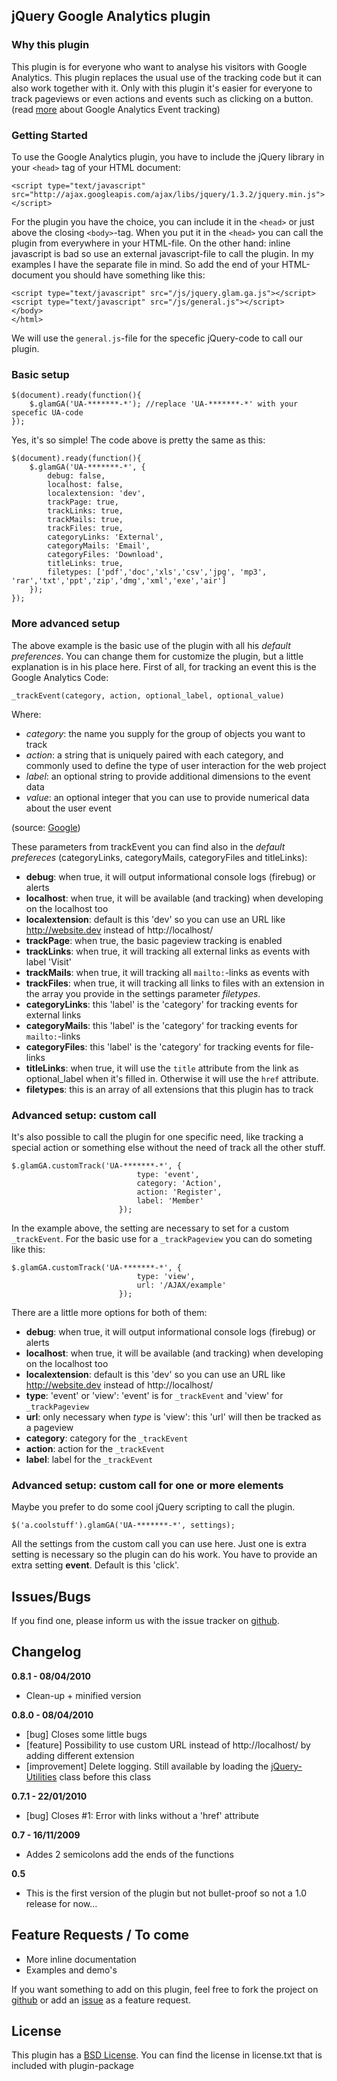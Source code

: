 ## jQuery Google Analytics plugin ##

### Why this plugin ###

This plugin is for everyone who want to analyse his visitors with Google Analytics. This plugin replaces the usual use of the tracking code but it can also work together with it. Only with this plugin it's easier for everyone to track pageviews or even actions and events such as clicking on a button. (read [more](http://code.google.com/intl/nl/apis/analytics/docs/tracking/eventTrackerGuide.html) about Google Analytics Event tracking)

### Getting Started ###

To use the Google Analytics plugin, you have to include the jQuery library in your `<head>` tag of your HTML document:

    <script type="text/javascript" src="http://ajax.googleapis.com/ajax/libs/jquery/1.3.2/jquery.min.js"></script>

For the plugin you have the choice, you can include it in the `<head>` or just above the closing `<body>`-tag. When you put it in the `<head>` you can call the plugin from everywhere in your HTML-file. On the other hand: inline javascript is bad so use an external javascript-file to call the plugin. 
In my examples I have the separate file in mind. So add the end of your HTML-document you should have something like this:

    <script type="text/javascript" src="/js/jquery.glam.ga.js"></script>
    <script type="text/javascript" src="/js/general.js"></script>
    </body>
    </html>

We will use the `general.js`-file for the specefic jQuery-code to call our plugin.

### Basic setup ###

    $(document).ready(function(){
        $.glamGA('UA-*******-*'); //replace 'UA-*******-*' with your specefic UA-code
    });

Yes, it's so simple! The code above is pretty the same as this:

    $(document).ready(function(){
        $.glamGA('UA-*******-*', {
            debug: false,
			localhost: false,
			localextension: 'dev',
			trackPage: true,
			trackLinks: true,
			trackMails: true,
			trackFiles: true,
			categoryLinks: 'External',
			categoryMails: 'Email',
			categoryFiles: 'Download',
			titleLinks: true,
			filetypes: ['pdf','doc','xls','csv','jpg', 'mp3', 'rar','txt','ppt','zip','dmg','xml','exe','air']
        });
    });
    
### More advanced setup ###
    
The above example is the basic use of the plugin with all his _default preferences_. You can change them for customize the plugin, but a little explanation is in his place here. 
First of all, for tracking an event this is the Google Analytics Code:

    _trackEvent(category, action, optional_label, optional_value)

Where:

*  _category_: the name you supply for the group of objects you want to track
*  _action_: a string that is uniquely paired with each category, and commonly used to define the type of user interaction for the web project
*  _label_: an optional string to provide additional dimensions to the event data
*  _value_: an optional integer that you can use to provide numerical data about the user event

(source: [Google](http://code.google.com/intl/nl/apis/analytics/docs/tracking/eventTrackerGuide.html))

These parameters from trackEvent you can find also in the _default prefereces_ (categoryLinks, categoryMails, categoryFiles and titleLinks):

*  **debug**: when true, it will output informational console logs (firebug) or alerts
*  **localhost**: when true, it will be available (and tracking) when developing on the localhost too
*  **localextension**: default is this 'dev' so you can use an URL like http://website.dev instead of http://localhost/
*  **trackPage**: when true, the basic pageview tracking is enabled
*  **trackLinks**: when true, it will tracking all external links as events with label 'Visit'
*  **trackMails**: when true, it will tracking all `mailto:`-links as events with
*  **trackFiles**: when true, it will tracking all links to files with an extension in the array you provide in the settings parameter _filetypes_.
*  **categoryLinks**: this 'label' is the 'category' for tracking events for external links
*  **categoryMails**: this 'label' is the 'category' for tracking events for `mailto:`-links
*  **categoryFiles**: this 'label' is the 'category' for tracking events for file-links
*  **titleLinks**: when true, it will use the `title` attribute from the link as optional_label when it's filled in. Otherwise it will use the `href` attribute.
*  **filetypes**: this is an array of all extensions that this plugin has to track

### Advanced setup: custom call ###

It's also possible to call the plugin for one specific need, like tracking a special action or something else without the need of track all the other stuff.

    $.glamGA.customTrack('UA-*******-*', {
								type: 'event',
								category: 'Action',
								action: 'Register',
								label: 'Member'
							});

In the example above, the setting are necessary to set for a custom `_trackEvent`. For the basic use for a `_trackPageview` you can do someting like this:

    $.glamGA.customTrack('UA-*******-*', {
								type: 'view',
								url: '/AJAX/example'
							});

There are a little more options for both of them:

*  **debug**: when true, it will output informational console logs (firebug) or alerts
*  **localhost**: when true, it will be available (and tracking) when developing on the localhost too
*  **localextension**: default is this 'dev' so you can use an URL like http://website.dev instead of http://localhost/
*  **type**: 'event' or 'view': 'event' is for `_trackEvent` and 'view' for `_trackPageview`
*  **url**: only necessary when _type_ is 'view': this 'url' will then be tracked as a pageview
*  **category**: category for the `_trackEvent`
*  **action**: action for the `_trackEvent`
*  **label**: label for the `_trackEvent`

### Advanced setup: custom call for one or more elements ###

Maybe you prefer to do some cool jQuery scripting to call the plugin.

    $('a.coolstuff').glamGA('UA-*******-*', settings);

All the settings from the custom call you can use here. Just one is extra setting is necessary so the plugin can do his work. 
You have to provide an extra setting **event**. Default is this 'click'.

## Issues/Bugs ##

If you find one, please inform us with the issue tracker on [github](http://github.com/glamorous/jQuery-Google-Analytics/issues).

## Changelog ##

**0.8.1 - 08/04/2010**

- Clean-up + minified version

**0.8.0 - 08/04/2010**

- [bug] Closes some little bugs
- [feature] Possibility to use custom URL instead of http://localhost/ by adding different extension
- [improvement] Delete logging. Still available by loading the [jQuery-Utilities](http://github.com/glamorous/jQuery-Utilities) class before this class

**0.7.1 - 22/01/2010**

- [bug] Closes #1: Error with links without a 'href' attribute

**0.7 - 16/11/2009**

- Addes 2 semicolons add the ends of the functions

**0.5**

- This is the first version of the plugin but not bullet-proof so not a 1.0 release for now...

## Feature Requests / To come ##

*  More inline documentation
*  Examples and demo's

If you want something to add on this plugin, feel free to fork the project on [github](http://github.com/glamorous/jQuery-Google-Analytics) or add an [issue](http://github.com/glamorous/jQuery-Google-Analytics/issues) as a feature request.

## License ##

This plugin has a [BSD License](http://www.opensource.org/licenses/bsd-license.php). You can find the license in license.txt that is included with plugin-package